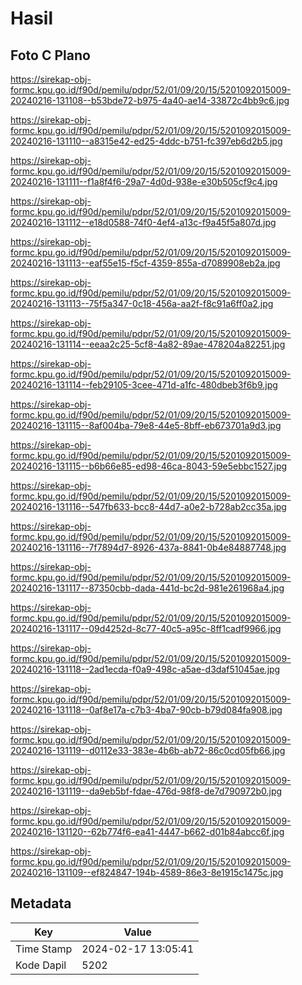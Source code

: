 # Hasil

## Foto C Plano

https://sirekap-obj-formc.kpu.go.id/f90d/pemilu/pdpr/52/01/09/20/15/5201092015009-20240216-131108--b53bde72-b975-4a40-ae14-33872c4bb9c6.jpg

https://sirekap-obj-formc.kpu.go.id/f90d/pemilu/pdpr/52/01/09/20/15/5201092015009-20240216-131110--a8315e42-ed25-4ddc-b751-fc397eb6d2b5.jpg

https://sirekap-obj-formc.kpu.go.id/f90d/pemilu/pdpr/52/01/09/20/15/5201092015009-20240216-131111--f1a8f4f6-29a7-4d0d-938e-e30b505cf9c4.jpg

https://sirekap-obj-formc.kpu.go.id/f90d/pemilu/pdpr/52/01/09/20/15/5201092015009-20240216-131112--e18d0588-74f0-4ef4-a13c-f9a45f5a807d.jpg

https://sirekap-obj-formc.kpu.go.id/f90d/pemilu/pdpr/52/01/09/20/15/5201092015009-20240216-131113--eaf55e15-f5cf-4359-855a-d7089908eb2a.jpg

https://sirekap-obj-formc.kpu.go.id/f90d/pemilu/pdpr/52/01/09/20/15/5201092015009-20240216-131113--75f5a347-0c18-456a-aa2f-f8c91a6ff0a2.jpg

https://sirekap-obj-formc.kpu.go.id/f90d/pemilu/pdpr/52/01/09/20/15/5201092015009-20240216-131114--eeaa2c25-5cf8-4a82-89ae-478204a82251.jpg

https://sirekap-obj-formc.kpu.go.id/f90d/pemilu/pdpr/52/01/09/20/15/5201092015009-20240216-131114--feb29105-3cee-471d-a1fc-480dbeb3f6b9.jpg

https://sirekap-obj-formc.kpu.go.id/f90d/pemilu/pdpr/52/01/09/20/15/5201092015009-20240216-131115--8af004ba-79e8-44e5-8bff-eb673701a9d3.jpg

https://sirekap-obj-formc.kpu.go.id/f90d/pemilu/pdpr/52/01/09/20/15/5201092015009-20240216-131115--b6b66e85-ed98-46ca-8043-59e5ebbc1527.jpg

https://sirekap-obj-formc.kpu.go.id/f90d/pemilu/pdpr/52/01/09/20/15/5201092015009-20240216-131116--547fb633-bcc8-44d7-a0e2-b728ab2cc35a.jpg

https://sirekap-obj-formc.kpu.go.id/f90d/pemilu/pdpr/52/01/09/20/15/5201092015009-20240216-131116--7f7894d7-8926-437a-8841-0b4e84887748.jpg

https://sirekap-obj-formc.kpu.go.id/f90d/pemilu/pdpr/52/01/09/20/15/5201092015009-20240216-131117--87350cbb-dada-441d-bc2d-981e261968a4.jpg

https://sirekap-obj-formc.kpu.go.id/f90d/pemilu/pdpr/52/01/09/20/15/5201092015009-20240216-131117--09d4252d-8c77-40c5-a95c-8ff1cadf9966.jpg

https://sirekap-obj-formc.kpu.go.id/f90d/pemilu/pdpr/52/01/09/20/15/5201092015009-20240216-131118--2ad1ecda-f0a9-498c-a5ae-d3daf51045ae.jpg

https://sirekap-obj-formc.kpu.go.id/f90d/pemilu/pdpr/52/01/09/20/15/5201092015009-20240216-131118--0af8e17a-c7b3-4ba7-90cb-b79d084fa908.jpg

https://sirekap-obj-formc.kpu.go.id/f90d/pemilu/pdpr/52/01/09/20/15/5201092015009-20240216-131119--d0112e33-383e-4b6b-ab72-86c0cd05fb66.jpg

https://sirekap-obj-formc.kpu.go.id/f90d/pemilu/pdpr/52/01/09/20/15/5201092015009-20240216-131119--da9eb5bf-fdae-476d-98f8-de7d790972b0.jpg

https://sirekap-obj-formc.kpu.go.id/f90d/pemilu/pdpr/52/01/09/20/15/5201092015009-20240216-131120--62b774f6-ea41-4447-b662-d01b84abcc6f.jpg

https://sirekap-obj-formc.kpu.go.id/f90d/pemilu/pdpr/52/01/09/20/15/5201092015009-20240216-131109--ef824847-194b-4589-86e3-8e1915c1475c.jpg


## Metadata

| Key        | Value               |
| ---------- | ------------------- |
| Time Stamp | 2024-02-17 13:05:41 |
| Kode Dapil | 5202                |



